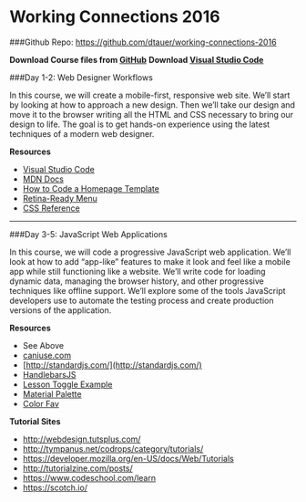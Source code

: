 # Working Connections 2016

###Github Repo: https://github.com/dtauer/working-connections-2016

**Download Course files from [GitHub](https://github.com/dtauer/working-connections-2016/archive/master.zip)**
**Download [Visual Studio Code](https://code.visualstudio.com)**

###Day 1-2: Web Designer Workflows

In this course, we will create a mobile-first, responsive web site. We’ll start by looking at how to approach a new design. Then we’ll take our design and move it to the browser writing all the HTML and CSS necessary to bring our design to life. The goal is to get hands-on experience using the latest techniques of a modern web designer.

**Resources**
- [Visual Studio Code](https://code.visualstudio.com)
- [MDN Docs](https://developer.mozilla.org/en-US/docs/Web)
- [How to Code a Homepage Template](http://medialoot.com/blog/how-to-code-a-homepage-template-with-html5-and-css3/)
- [Retina-Ready Menu](http://tympanus.net/codrops/2013/05/08/responsive-retina-ready-menu/)
- [CSS Reference](http://tympanus.net/codrops/css_reference/)
 

---

###Day 3-5: JavaScript Web Applications

In this course, we will code a progressive JavaScript web application. We’ll look at how to add “app-like” features to make it look and feel like a mobile app while still functioning like a website. We’ll write code for loading dynamic data, managing the browser history, and other progressive techniques like offline support. We’ll explore some of the tools JavaScript developers use to automate the testing process and create production versions of the application.

**Resources**
- See Above
- [caniuse.com](http://caniuse.com/)
- [http://standardjs.com/](http://standardjs.com/)
- [HandlebarsJS](http://handlebarsjs.com/)
- [Lesson Toggle Example](http://codepen.io/dtauer/pen/XKKLep)
- [Material Palette](http://www.materialpalette.com/)
- [Color Fav](http://colorfavs.com)
 
**Tutorial Sites**
- http://webdesign.tutsplus.com/
- http://tympanus.net/codrops/category/tutorials/
- https://developer.mozilla.org/en-US/docs/Web/Tutorials
- http://tutorialzine.com/posts/
- https://www.codeschool.com/learn
- https://scotch.io/
